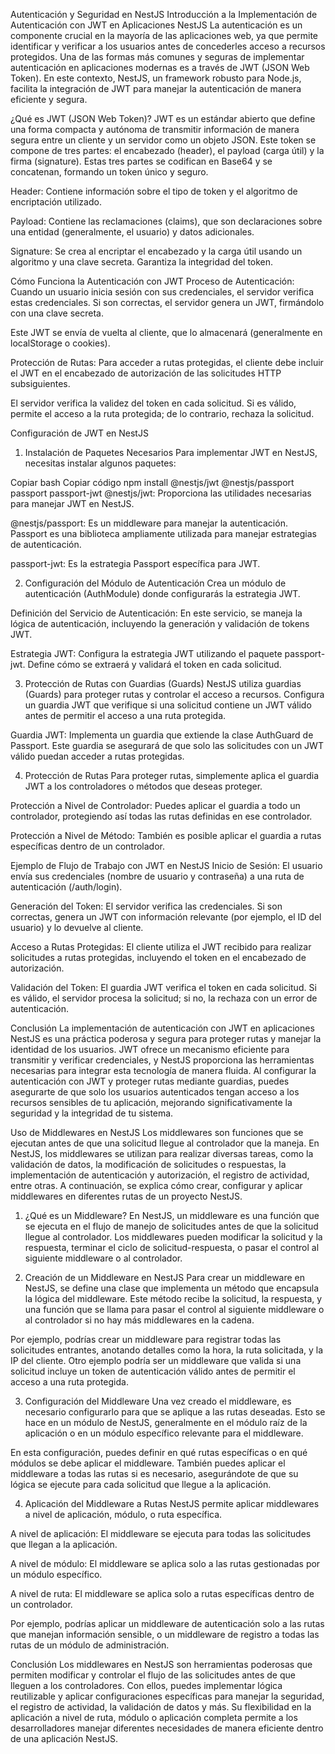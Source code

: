 Autenticación y Seguridad en NestJS
Introducción a la Implementación de Autenticación con JWT en Aplicaciones NestJS
La autenticación es un componente crucial en la mayoría de las aplicaciones web, ya que permite identificar y verificar a los usuarios antes de concederles acceso a recursos protegidos. Una de las formas más comunes y seguras de implementar autenticación en aplicaciones modernas es a través de JWT (JSON Web Token). En este contexto, NestJS, un framework robusto para Node.js, facilita la integración de JWT para manejar la autenticación de manera eficiente y segura.

¿Qué es JWT (JSON Web Token)?
JWT es un estándar abierto que define una forma compacta y autónoma de transmitir información de manera segura entre un cliente y un servidor como un objeto JSON. Este token se compone de tres partes: el encabezado (header), el payload (carga útil) y la firma (signature). Estas tres partes se codifican en Base64 y se concatenan, formando un token único y seguro.

Header: Contiene información sobre el tipo de token y el algoritmo de encriptación utilizado.

Payload: Contiene las reclamaciones (claims), que son declaraciones sobre una entidad (generalmente, el usuario) y datos adicionales.

Signature: Se crea al encriptar el encabezado y la carga útil usando un algoritmo y una clave secreta. Garantiza la integridad del token.

Cómo Funciona la Autenticación con JWT
Proceso de Autenticación:
Cuando un usuario inicia sesión con sus credenciales, el servidor verifica estas credenciales. Si son correctas, el servidor genera un JWT, firmándolo con una clave secreta.

Este JWT se envía de vuelta al cliente, que lo almacenará (generalmente en localStorage o cookies).


Protección de Rutas:
Para acceder a rutas protegidas, el cliente debe incluir el JWT en el encabezado de autorización de las solicitudes HTTP subsiguientes.

El servidor verifica la validez del token en cada solicitud. Si es válido, permite el acceso a la ruta protegida; de lo contrario, rechaza la solicitud.


Configuración de JWT en NestJS
1. Instalación de Paquetes Necesarios
Para implementar JWT en NestJS, necesitas instalar algunos paquetes:


Copiar
bash
Copiar código
npm install @nestjs/jwt @nestjs/passport passport passport-jwt
@nestjs/jwt: Proporciona las utilidades necesarias para manejar JWT en NestJS.

@nestjs/passport: Es un middleware para manejar la autenticación. Passport es una biblioteca ampliamente utilizada para manejar estrategias de autenticación.

passport-jwt: Es la estrategia Passport específica para JWT.

2. Configuración del Módulo de Autenticación
Crea un módulo de autenticación (AuthModule) donde configurarás la estrategia JWT.

Definición del Servicio de Autenticación: En este servicio, se maneja la lógica de autenticación, incluyendo la generación y validación de tokens JWT.

Estrategia JWT: Configura la estrategia JWT utilizando el paquete passport-jwt. Define cómo se extraerá y validará el token en cada solicitud.

3. Protección de Rutas con Guardias (Guards)
NestJS utiliza guardias (Guards) para proteger rutas y controlar el acceso a recursos. Configura un guardia JWT que verifique si una solicitud contiene un JWT válido antes de permitir el acceso a una ruta protegida.

Guardia JWT: Implementa un guardia que extiende la clase AuthGuard de Passport. Este guardia se asegurará de que solo las solicitudes con un JWT válido puedan acceder a rutas protegidas.

4. Protección de Rutas
Para proteger rutas, simplemente aplica el guardia JWT a los controladores o métodos que deseas proteger.

Protección a Nivel de Controlador: Puedes aplicar el guardia a todo un controlador, protegiendo así todas las rutas definidas en ese controlador.

Protección a Nivel de Método: También es posible aplicar el guardia a rutas específicas dentro de un controlador.

Ejemplo de Flujo de Trabajo con JWT en NestJS
Inicio de Sesión: El usuario envía sus credenciales (nombre de usuario y contraseña) a una ruta de autenticación (/auth/login).

Generación del Token: El servidor verifica las credenciales. Si son correctas, genera un JWT con información relevante (por ejemplo, el ID del usuario) y lo devuelve al cliente.

Acceso a Rutas Protegidas: El cliente utiliza el JWT recibido para realizar solicitudes a rutas protegidas, incluyendo el token en el encabezado de autorización.

Validación del Token: El guardia JWT verifica el token en cada solicitud. Si es válido, el servidor procesa la solicitud; si no, la rechaza con un error de autenticación.

Conclusión
La implementación de autenticación con JWT en aplicaciones NestJS es una práctica poderosa y segura para proteger rutas y manejar la identidad de los usuarios. JWT ofrece un mecanismo eficiente para transmitir y verificar credenciales, y NestJS proporciona las herramientas necesarias para integrar esta tecnología de manera fluida. Al configurar la autenticación con JWT y proteger rutas mediante guardias, puedes asegurarte de que solo los usuarios autenticados tengan acceso a los recursos sensibles de tu aplicación, mejorando significativamente la seguridad y la integridad de tu sistema.

Uso de Middlewares en NestJS
Los middlewares son funciones que se ejecutan antes de que una solicitud llegue al controlador que la maneja. En NestJS, los middlewares se utilizan para realizar diversas tareas, como la validación de datos, la modificación de solicitudes o respuestas, la implementación de autenticación y autorización, el registro de actividad, entre otras. A continuación, se explica cómo crear, configurar y aplicar middlewares en diferentes rutas de un proyecto NestJS.

1. ¿Qué es un Middleware?
En NestJS, un middleware es una función que se ejecuta en el flujo de manejo de solicitudes antes de que la solicitud llegue al controlador. Los middlewares pueden modificar la solicitud y la respuesta, terminar el ciclo de solicitud-respuesta, o pasar el control al siguiente middleware o al controlador.

2. Creación de un Middleware en NestJS
Para crear un middleware en NestJS, se define una clase que implementa un método que encapsula la lógica del middleware. Este método recibe la solicitud, la respuesta, y una función que se llama para pasar el control al siguiente middleware o al controlador si no hay más middlewares en la cadena.

Por ejemplo, podrías crear un middleware para registrar todas las solicitudes entrantes, anotando detalles como la hora, la ruta solicitada, y la IP del cliente. Otro ejemplo podría ser un middleware que valida si una solicitud incluye un token de autenticación válido antes de permitir el acceso a una ruta protegida.

3. Configuración del Middleware
Una vez creado el middleware, es necesario configurarlo para que se aplique a las rutas deseadas. Esto se hace en un módulo de NestJS, generalmente en el módulo raíz de la aplicación o en un módulo específico relevante para el middleware.

En esta configuración, puedes definir en qué rutas específicas o en qué módulos se debe aplicar el middleware. También puedes aplicar el middleware a todas las rutas si es necesario, asegurándote de que su lógica se ejecute para cada solicitud que llegue a la aplicación.

4. Aplicación del Middleware a Rutas
NestJS permite aplicar middlewares a nivel de aplicación, módulo, o ruta específica.

A nivel de aplicación: El middleware se ejecuta para todas las solicitudes que llegan a la aplicación.

A nivel de módulo: El middleware se aplica solo a las rutas gestionadas por un módulo específico.

A nivel de ruta: El middleware se aplica solo a rutas específicas dentro de un controlador.

Por ejemplo, podrías aplicar un middleware de autenticación solo a las rutas que manejan información sensible, o un middleware de registro a todas las rutas de un módulo de administración.

Conclusión
Los middlewares en NestJS son herramientas poderosas que permiten modificar y controlar el flujo de las solicitudes antes de que lleguen a los controladores. Con ellos, puedes implementar lógica reutilizable y aplicar configuraciones específicas para manejar la seguridad, el registro de actividad, la validación de datos y más. Su flexibilidad en la aplicación a nivel de ruta, módulo o aplicación completa permite a los desarrolladores manejar diferentes necesidades de manera eficiente dentro de una aplicación NestJS.